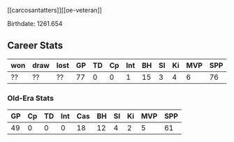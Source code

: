 [[carcosantatters]][[oe-veteran]]

Birthdate: 1261.654

## Career Stats

| won  | draw | lost | GP   | TD   | Cp | Int | BH  | SI   | Ki   | MVP  | SPP |
|------|------|------|------|------|----|-----|-----|------|------|------|-----|
| ?? | ?? | ?? | 77 | 0 | 0 | 1 | 15 | 3 | 4 | 6 | 76 |

### Old-Era Stats

| GP | Cp | TD | Int | Cas | BH | SI | Ki | MVP | SPP |
| -- | -- | -- | -- | -- | -- | -- | -- | -- | -- | 
| 49 | 0 | 0 | 0 | 18 | 12 | 4 | 2 | 5 | 61 |


